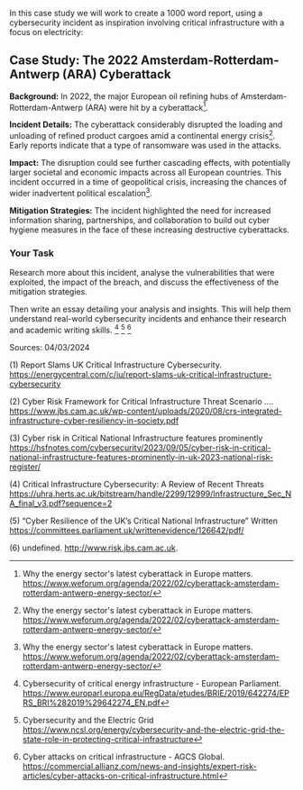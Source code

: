 In this case study we will work to create a 1000 word report, using a cybersecurity incident as inspiration involving critical infrastructure with a focus on electricity:

## Case Study: The 2022 Amsterdam-Rotterdam-Antwerp (ARA) Cyberattack

**Background:** In 2022, the major European oil refining hubs of Amsterdam-Rotterdam-Antwerp (ARA) were hit by a cyberattack[^1].

**Incident Details:** The cyberattack considerably disrupted the loading and unloading of refined product cargoes amid a 
continental energy crisis[^1]. Early reports indicate that a type of ransomware was used in the attacks.

**Impact:** The disruption could see further cascading effects, with potentially larger societal and economic 
impacts across all European countries. This incident occurred in a time of geopolitical crisis, increasing the 
chances of wider inadvertent political escalation[^1].

**Mitigation Strategies:** The incident highlighted the need for increased information sharing, partnerships, 
and collaboration to build out cyber hygiene measures in the face of these increasing destructive cyberattacks.

### Your Task
Research more about this incident, analyse the vulnerabilities that were exploited, the impact of the breach, 
and discuss the effectiveness of the mitigation strategies. 

Then write an essay detailing your analysis and insights. This will help them understand real-world cybersecurity 
incidents and enhance their research and academic writing skills. [^2] [^3] [^4]

Sources: 04/03/2024

[^1]: Why the energy sector's latest cyberattack in Europe matters. https://www.weforum.org/agenda/2022/02/cyberattack-amsterdam-rotterdam-antwerp-energy-sector/

[^2]: Cybersecurity of critical energy infrastructure - European Parliament. https://www.europarl.europa.eu/RegData/etudes/BRIE/2019/642274/EPRS_BRI%282019%29642274_EN.pdf

[^3]: Cybersecurity and the Electric Grid https://www.ncsl.org/energy/cybersecurity-and-the-electric-grid-the-state-role-in-protecting-critical-infrastructure

[^4]: Cyber attacks on critical infrastructure - AGCS Global. https://commercial.allianz.com/news-and-insights/expert-risk-articles/cyber-attacks-on-critical-infrastructure.html


(1) Report Slams UK Critical Infrastructure Cybersecurity. https://energycentral.com/c/iu/report-slams-uk-critical-infrastructure-cybersecurity

(2) Cyber Risk Framework for Critical Infrastructure Threat Scenario .... https://www.jbs.cam.ac.uk/wp-content/uploads/2020/08/crs-integrated-infrastructure-cyber-resiliency-in-society.pdf

(3) Cyber risk in Critical National Infrastructure features prominently https://hsfnotes.com/cybersecurity/2023/09/05/cyber-risk-in-critical-national-infrastructure-features-prominently-in-uk-2023-national-risk-register/

(4) Critical Infrastructure Cybersecurity: A Review of Recent Threats https://uhra.herts.ac.uk/bitstream/handle/2299/12999/Infrastructure_Sec_NA_final_v3.pdf?sequence=2

(5) “Cyber Resilience of the UK’s Critical National Infrastructure” Written  https://committees.parliament.uk/writtenevidence/126642/pdf/

(6) undefined. http://www.risk.jbs.cam.ac.uk.
